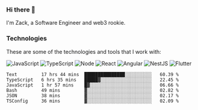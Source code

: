 ### Hi there 👋
I'm Zack, a Software Engineer and web3 rookie.

### Technologies
These are some of the technologies and tools that I work with:

![JavaScript](https://img.shields.io/badge/JavaScript-323330.svg?logo=javascript&logoColor=F7DF1E) 
![TypeScript](https://img.shields.io/badge/TypeScript-007ACC.svg?logo=typescript&logoColor=white) 
![Node](https://img.shields.io/badge/Node.js-43853D.svg?logo=node.js&logoColor=white)
![React](https://img.shields.io/badge/React-20232a.svg?logo=react&logoColor=61DAFB) 
![Angular](https://img.shields.io/badge/Angular-E23237.svg?logo=angularjs&logoColor=white)
![NestJS](https://img.shields.io/badge/NestJS-E0234E?logo=nestjs&logoColor=white)
![Flutter](https://img.shields.io/badge/Flutter-02569B.svg?logo=flutter&logoColor=white)

<!--START_SECTION:waka-->

```text
Text         17 hrs 44 mins  ███████████████░░░░░░░░░░   60.39 %
TypeScript   6 hrs 35 mins   █████▓░░░░░░░░░░░░░░░░░░░   22.45 %
JavaScript   1 hr 57 mins    █▓░░░░░░░░░░░░░░░░░░░░░░░   06.66 %
Bash         49 mins         ▓░░░░░░░░░░░░░░░░░░░░░░░░   02.82 %
JSON         38 mins         ▓░░░░░░░░░░░░░░░░░░░░░░░░   02.17 %
TSConfig     36 mins         ▓░░░░░░░░░░░░░░░░░░░░░░░░   02.09 %
```

<!--END_SECTION:waka-->
